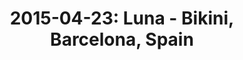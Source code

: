 ---
layout: show
title: '2015-04-23: Luna - Bikini, Barcelona, Spain'
name: 2015-04-23-luna-bikini-barcelona-spain
artist-name: 'Luna'
show-venue: 'Bikini, Barcelona, Spain'
show-setlist: [
  "Slide",
  "Chinatown",
  "Sideshow by the Seashore",
  "Malibu Love Nest",
  "This Time Around",
  "Tracy I Love You",
  "Cindy Tastes of Barbecue",
  "Lost in Space",
  "Going Home",
  "Still at Home",
  "Superfreaky Memories",
  "Bewitched",
  "Friendly Advice",
  "23 Minutes in Brussels",
  "[encore]",
  "Ride Into the Sun",
  "Indian Summer"
  ]
show-date: 2015-04-23
show-radio: 
show-lastfm: 
show-cancelled: 
performers: [
  "Dean Wareham - guitar/vocals",
  "Sean Eden - guitar/vocals",
  "Lee Wall - drums",
  "Britta Phillips - bass/vocals"
  ]
facebook-event-url: 
show-poster-url: 'http://media.fullofwishes.co.uk/02-luna/pictures/luna-tour-spain-2015.jpg'
show-ticket-url: 
show-venue-website: 
show-additional: 
---